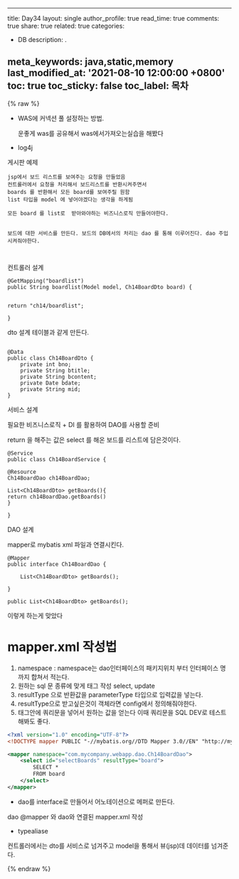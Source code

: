 

---
title: Day34
layout: single
author_profile: true
read_time: true
comments: true
share: true
related: true
categories:

- DB
description: .

meta_keywords: java,static,memory
last_modified_at: '2021-08-10 12:00:00 +0800'
toc: true
toc_sticky: false
toc_label: 목차
---

 {% raw %}



+ WAS에 커넥션 풀 설정하는 방법.

  운좋게 was를 공유해서 was에서가져오는실습을 해봤다

  

+ log4j





게시판 예제

```content
jsp에서 보드 리스트를 보여주는 요청을 만들었음
컨트롤러에서 요청을 처리해서 보드리스트를 반환시켜주면서
boards 를 반환해서 모든 board를 보여주릴 원함
list 타입을 model 에 넣어야겠다는 생각을 하게됨

모든 board 를 list로  받아와야하는 비즈니스로직 만들어야한다.


보드에 대한 서비스를 만든다. 보드의 DB에서의 처리는 dao 를 통해 이루어진다. dao 주입시켜줘야한다.



```





컨트롤러 설계

```
@GetMapping("boardlist")
public String boardlist(Model model, Ch14BoardDto board) {


return "ch14/boardlist";

}
```



dto 설계 테이블과 같게 만든다.

```

@Data
public class Ch14BoardDto {
	private int bno;
	private String btitle;
	private String bcontent;
	private Date bdate;
	private String mid;
}

```



서비스 설계 

필요한 비즈니스로직 + DI 를 활용하여 DAO를 사용할 준비

return 을 해주는 값은 select 를 해온 보드를 리스트에 담은것이다.

```
@Service
public class Ch14BoardService {

@Resource
Ch14BoardDao ch14BoardDao;

List<Ch14BoardDto> getBoards(){
return ch14BoardDao.getBoards()
}

}
```



DAO 설계

mapper로 mybatis xml 파일과 연결시킨다.

```
@Mapper
public interface Ch14BoardDao {

	List<Ch14BoardDto> getBoards();
	
}
```



```
public List<Ch14BoardDto> getBoards();
```

이렇게 하는게 맞았다

# mapper.xml 작성법

1. namespace : namespace는 dao인터페이스의 패키지위치 부터  인터페이스 명 까지 합쳐서 적는다.
2. 원하는 sql 문 종류에 맞게 태그 작성 select, update
3. resultType 으로 반환값을 parameterType 타입으로 입력값을 넣는다.
4. resultType으로 받고싶은것이 객체라면 config에서 정의해줘야한다.
5. 태그안에 쿼리문을 넣어서 원하는 값을 얻는다 이때 쿼리문을 SQL DEV로 테스트 해봐도 좋다.

```xml
<?xml version="1.0" encoding="UTF-8"?>
<!DOCTYPE mapper PUBLIC "-//mybatis.org//DTD Mapper 3.0//EN" "http://mybatis.org/dtd/mybatis-3-mapper.dtd">

<mapper namespace="com.mycompany.webapp.dao.Ch14BoardDao">
	<select id="selectBoards" resultType="board">
		SELECT *
		FROM board
	</select>
</mapper>
```





+ dao를 interface로 만들어서 어노테이션으로 메퍼로 만든다.



dao @mapper 와 dao와 연결된 mapper.xml 작성

+ typealiase



컨트롤러에서는 dto를 서비스로 넘겨주고 model을 통해서 뷰(jsp)데 데이터를 넘겨준다.









 {% endraw %}